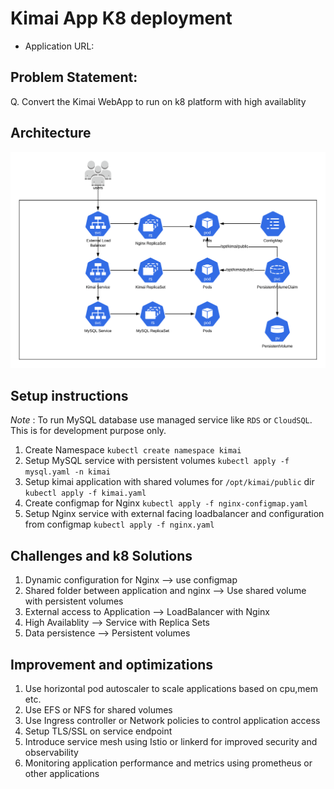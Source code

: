#  Kimai App K8 deployment

- Application URL:  

## Problem Statement: 
Q. Convert the Kimai WebApp to run on k8 platform with high availablity

## Architecture
![GitHub Logo](kimai_arch.png)
## Setup instructions
*Note* : To run MySQL database use managed service like `RDS` or `CloudSQL`. This is for development purpose only. 
1. Create Namespace
`kubectl create namespace kimai`
2. Setup MySQL service with persistent volumes
`kubectl apply -f mysql.yaml -n kimai`
3. Setup kimai application with shared volumes for `/opt/kimai/public` dir
`kubectl apply -f kimai.yaml`
4. Create configmap for Nginx
`kubectl apply -f nginx-configmap.yaml`
5. Setup Nginx service with external facing loadbalancer and configuration from configmap
`kubectl apply -f nginx.yaml`

## Challenges and k8 Solutions
1. Dynamic configuration for Nginx --> use configmap
2. Shared folder between application and nginx --> Use shared volume with persistent volumes
3. External access to Application  --> LoadBalancer with Nginx 
4. High Availablity --> Service with Replica Sets
5. Data persistence --> Persistent volumes

## Improvement and  optimizations
1. Use horizontal pod autoscaler to scale applications based on cpu,mem etc.
2. Use EFS or NFS for shared volumes
3. Use Ingress controller or Network policies to control application access
4. Setup TLS/SSL on service endpoint
5. Introduce service mesh using Istio or linkerd for improved security and observability
6. Monitoring application performance and metrics using prometheus or other applications






